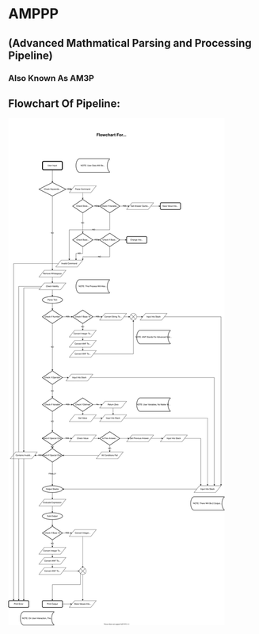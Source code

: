 # AMPPP
## (**A**dvanced **M**athmatical **P**arsing and **P**rocessing **P**ipeline)
### Also Known As AM3P

## Flowchart Of Pipeline:

<img src="./Pipeline.svg">
